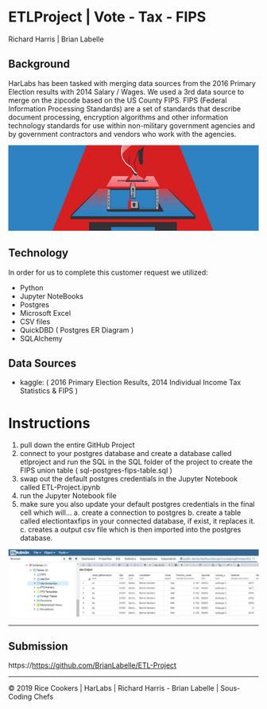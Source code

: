 # ETLProject | Vote - Tax - FIPS
Richard Harris | Brian Labelle

## Background
HarLabs has been tasked with merging data sources from the 2016 Primary Election results with 2014 Salary / Wages.
We used a 3rd data source to merge on the zipcode based on the US County FIPS. FIPS (Federal Information Processing Standards) are a set of standards that describe document processing, encryption algorithms and other information technology standards for use within non-military government agencies and by government contractors and vendors who work with the agencies.


![ETL-Project](images/splash.jpg)


## Technology

In order for us to complete this customer request we utilized:
   - Python
   - Jupyter NoteBooks
   - Postgres
   - Microsoft Excel
   - CSV files
   - QuickDBD ( Postgres ER Diagram )
   - SQLAlchemy
   
## Data Sources
  - kaggle: ( 2016 Primary Election Results, 2014 Individual Income Tax Statistics & FIPS )

  
# Instructions
1. pull down the entire GitHub Project
2. connect to your postgres database and create a database called etlproject and run the SQL in the SQL folder of the project to create the FIPS union table ( sql-postgres-fips-table.sql )
3. swap out the default postgres credentials in the Jupyter Notebook called ETL-Project.ipynb
4. run the Jupyter Notebook file
5. make sure you also update your default postgres credentials in the final cell which will...
	a. create a connection to postgres
	b. create a table called electiontaxfips in your connected database, if exist, it replaces it.
	c. creates a output csv file which is then imported into the postgres database.
	
![ETL-Project](images/postgres-output.jpg)

_________________________________________________________________________________




## Submission

https://https://github.com/BrianLabelle/ETL-Project

- - -

© 2019 Rice Cookers | HarLabs | Richard Harris - Brian Labelle | Sous-Coding Chefs

